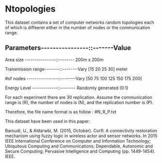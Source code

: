 # Ntopologies

This dataset contains a set of computer networks random topologies each of which  is diffeeret either in the number of nodes or the communication range. 

Parameters----------------::-------Value
------------------------------------------------------------------------

Area size ----------------::-------- 200m x 200m

Transmission range--------::--------Vary [15 20 25 30] meter 

#of nodes ----------------::--------Vary [50 75 100 125 150 175 200]

Energy Level -------------::-------- Randomly generated (0:1)


For each experiment there are 30 replication. 
Assume the communication range is (R), the number of nodes is (N), and the replication number is  (P).

Therefore, the file name format is as follow : #N_R_P.txt


This dataset have been used in this paper: 

Baroudi, U., & Aldarwbi, M. (2015, October). Corfl: A connectivity restoration mechanism using fuzzy logic in wireless actor and sensor networks. In 2015 IEEE International Conference on Computer and Information Technology; Ubiquitous Computing and Communications; Dependable, Autonomic and Secure Computing; Pervasive Intelligence and Computing (pp. 1449-1454). IEEE.
